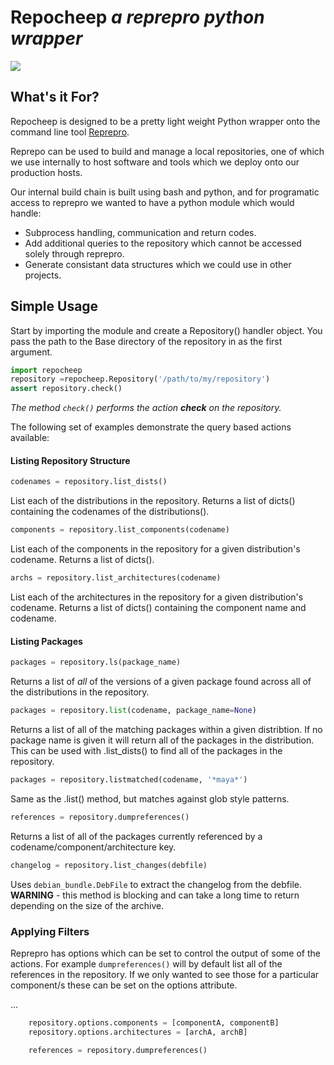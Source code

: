 # Repocheep _a reprepro python wrapper_

![](https://raw.github.com/andrewbunday/repocheep/master/icon.png)

## What's it For?

Repocheep is designed to be a pretty light weight Python wrapper onto the command line tool [Reprepro](http://mirrorer.alioth.debian.org/).

Reprepo can be used to build and manage a local repositories, one of which we use internally to host software and tools which we deploy onto our production hosts.

Our internal build chain is built using bash and python, and for programatic access to reprepro we wanted to have a python module which would handle:

* Subprocess handling, communication and return codes.
* Add additional queries to the repository which cannot be accessed solely through
  reprepro.
* Generate consistant data structures which we could use in other projects.

## Simple Usage

Start by importing the module and create a Repository() handler object. You pass the path to the Base directory of the repository in as the first argument.

```python
import repocheep
repository =repocheep.Repository('/path/to/my/repository')
assert repository.check()
```

_The method `check()` performs the action __check__ on the repository._

The following set of examples demonstrate the query based actions available:

#### Listing Repository Structure

```python
codenames = repository.list_dists()
```

List each of the distributions in the repository. Returns a list of dicts() containing the codenames of the distributions().


```python
components = repository.list_components(codename)
```

List each of the components in the repository for a given distribution's codename. Returns a list of dicts().


```python
archs = repository.list_architectures(codename)
```

List each of the architectures in the repository for a given distribution's codename. Returns a list of dicts() containing the component name and codename.


#### Listing Packages

```python
packages = repository.ls(package_name)
```

Returns a list of _all_ of the versions of a given package found across all of the distributions in the repository.


 ```python
 packages = repository.list(codename, package_name=None)
 ```

Returns a list of all of the matching packages within a given distribtion. If no package name is given it will return all of the packages in the distribution. This can be used with .list_dists() to find all of the packages in the repository.

 ```python
 packages = repository.listmatched(codename, '*maya*')
 ```

Same as the .list() method, but matches against glob style patterns.

```python
references = repository.dumpreferences()
```

Returns a list of all of the packages currently referenced by a  codename/component/architecture key.

```python
changelog = repository.list_changes(debfile)
```

Uses `debian_bundle.DebFile` to extract the changelog from the debfile. __WARNING__ - this method is blocking and can take a long time to return depending on the size of the archive.

### Applying Filters

Reprepro has options which can be set to control the output of some of the actions.
For example `dumpreferences()`  will by default list all of the references in the repository. If we only wanted to see those for a particular component/s these can be set on the options attribute.

...
```python
    repository.options.components = [componentA, componentB]
    repository.options.architectures = [archA, archB]

    references = repository.dumpreferences()
```
